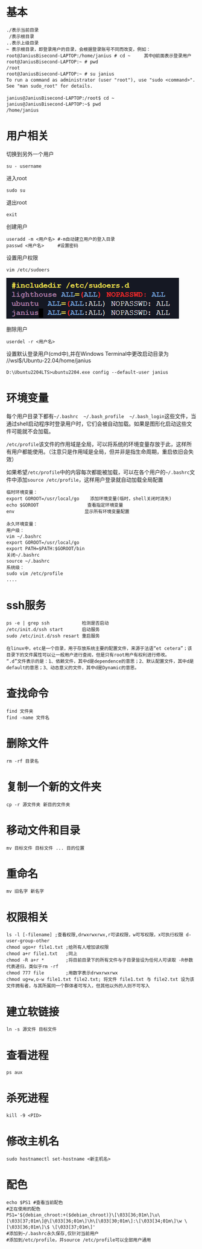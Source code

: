 # 基本

```shell
./表示当前目录
 /表示根目录
..表示上级目录
~ 表示根目录，即登录用户的目录，会根据登录账号不同而改变，例如：
root@JaniusBisecond-LAPTOP:/home/janius # cd ~     其中@前面表示登录用户
root@JaniusBisecond-LAPTOP:~ # pwd
/root
root@JaniusBisecond-LAPTOP:~ # su janius
To run a command as administrator (user "root"), use "sudo <command>".
See "man sudo_root" for details.

janius@JaniusBisecond-LAPTOP:/root$ cd ~
janius@JaniusBisecond-LAPTOP:~$ pwd
/home/janius
```

# 用户相关

切换到另外一个用户

```shell
su - username
```

进入root

```shell
sudo su
```

退出root

```shell
exit
```

创建用户

```shell
useradd -m <用户名> #-m自动建立用户的登入目录
passwd <用户名>     #设置密码
```

设置用户权限

```shell
vim /etc/sudoers
```

![image-20221004171330324](.\images\Linux命令\image-20221004171330324.png)

删除用户

```shell
userdel -r <用户名>
```

设置默认登录用户(cmd中),并在Windows Terminal中更改启动目录为 //wsl$/Ubuntu-22.04/home/janius

```shell
D:\Ubuntu2204LTS>ubuntu2204.exe config --default-user janius
```

# 环境变量

每个用户目录下都有`~/.bashrc  ~/.bash_profile  ~/.bash_login`这些文件，当通过shell启动程序时登录用户时，它们会被自动加载。如果是图形化启动这些文件可能就不会加载。

`/etc/profile`该文件的作用域是全局，可以将系统的环境变量存放于此，这样所有用户都能使用。（注意只是作用域是全局，但并非是指生命周期，重启依旧会失效）

如果希望`/etc/profile`中的内容每次都能被加载，可以在各个用户的`~/.bashrc`文件中添加`source /etc/profile`，这样用户登录就自动加载全局配置

```shell
临时环境变量：
export GOROOT=/usr/local/go    添加环境变量(临时，shell关闭时消失)
echo $GOROOT				  查看指定环境变量
env							 显示所有环境变量配置

永久环境变量：
用户级：
vim ~/.bashrc
export GOROOT=/usr/local/go
export PATH=$PATH:$GOROOT/bin
关闭~/.bashrc
source ~/.bashrc
系统级：
sudo vim /etc/profile
....
```

# ssh服务

```shell
ps -e | grep ssh            检测是否启动
/etc/init.d/ssh start       启动服务
sudo /etc/init.d/ssh resart 重启服务

在linux中，etc是一个目录，用于存放系统主要的配置文件，来源于法语“et cetera”；该目录下的文件属性可以让一般用户进行查阅，但是只有root用户有权利进行修改。
“.d”文件表示的是：1、依赖文件，其中d是dependence的意思；2、默认配置文件，其中d是default的意思；3、动态意义的文件，其中d是Dynamic的意思。
```

# 查找命令

```shell
find 文件夹
find -name 文件名
```

# 删除文件

```shell
rm -rf 目录名
```

# 复制一个新的文件夹

```shell
cp -r 源文件夹 新目的文件夹
```

# 移动文件和目录

```shell
mv 目标文件 目标文件 ... 目的位置
```

# 重命名

```shell
mv 旧名字 新名字
```

# 权限相关

```shell
ls -l [-filename] ;查看权限,drwxrwxrwx,r可读权限，w可写权限，x可执行权限 d-user-group-other
chmod ugo+r file1.txt ;给所有人增加读权限
chmod a+r file1.txt	  ;同上
chmod -R a+r *	      ;将目前目录下的所有文件与子目录皆设为任何人可读取 -R参数代表递归，类似于rm -rf
chmod 777 file        ;用数字表示drwxrwxrwx
chmod ug+w,o-w file1.txt file2.txt; 将文件 file1.txt 与 file2.txt 设为该文件拥有者，与其所属同一个群体者可写入，但其他以外的人则不可写入 
```

# 建立软链接

```shell
ln -s 源文件 目标文件
```

# 查看进程

```shell
ps aux
```

# 杀死进程

```shell
kill -9 <PID>
```

# 修改主机名

```shell
sudo hostnamectl set-hostname <新主机名>
```

# 配色

```shell
echo $PS1 #查看当前配色
#正在使用的配色
PS1='${debian_chroot:+($debian_chroot)}\[\033[36;01m\]\u\[\033[37;01m\]@\[\033[36;01m\]\h\[\033[30;01m\]:\[\033[34;01m\]\w \[\033[36;01m\]\$ \[\033[37;01m\]'
#添加到~/.bashrc永久保存,仅针对当前用户
#添加到/etc/profile，并source /etc/profile可以全部用户通用
```

